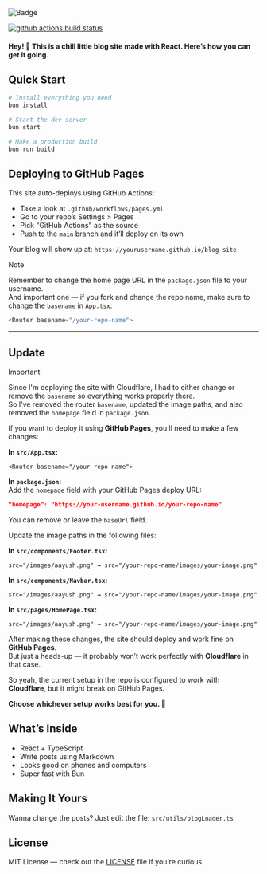 <img src="https://img.shields.io/badge/Made%20with%20❤️-React%20&%20TypeScript-ffd5ff?style=for-the-badge&color=ffd5ff&logoColor=61DAFB&labelColor=1c1c29&logo=react" alt="Badge" />

[![github actions build status][check]][link]

#### Hey! 👋 This is a chill little blog site made with React. Here’s how you can get it going.

## Quick Start

```bash
# Install everything you need
bun install

# Start the dev server
bun start

# Make a production build
bun run build
```

## Deploying to GitHub Pages

This site auto-deploys using GitHub Actions:

- Take a look at `.github/workflows/pages.yml`
- Go to your repo’s Settings > Pages
- Pick "GitHub Actions" as the source
- Push to the `main` branch and it’ll deploy on its own

Your blog will show up at: `https://yourusername.github.io/blog-site`

> [!NOTE]  
> Remember to change the home page URL in the `package.json` file to your username.  
> And important one — if you fork and change the repo name, make sure to change the `basename` in `App.tsx`:  
> ```typescript
> <Router basename="/your-repo-name">
> ```

---

## Update

> [!IMPORTANT]  
> Since I'm deploying the site with Cloudflare, I had to either change or remove the `basename` so everything works properly there.  
> So I’ve removed the router `basename`, updated the image paths, and also removed the `homepage` field in `package.json`.  
>  
> If you want to deploy it using **GitHub Pages**, you’ll need to make a few changes:  
>  
> **In `src/App.tsx`:**
> ```tsx
> <Router basename="/your-repo-name">
> ```
>  
> **In `package.json`:**  
> Add the `homepage` field with your GitHub Pages deploy URL:
> ```json
> "homepage": "https://your-username.github.io/your-repo-name"
> ```
> You can remove or leave the `baseUrl` field.
>  
> Update the image paths in the following files:
>  
> **In `src/components/Footer.tsx`:**
> ```tsx
> src="/images/aayush.png" → src="/your-repo-name/images/your-image.png"
> ```
>  
> **In `src/components/Navbar.tsx`:**
> ```tsx
> src="/images/aayush.png" → src="/your-repo-name/images/your-image.png"
> ```
>  
> **In `src/pages/HomePage.tsx`:**
> ```tsx
> src="/images/aayush.png" → src="/your-repo-name/images/your-image.png"
> ```
>  
> After making these changes, the site should deploy and work fine on **GitHub Pages**.  
> But just a heads-up — it probably won’t work perfectly with **Cloudflare** in that case.  
>  
> So yeah, the current setup in the repo is configured to work with **Cloudflare**, but it might break on GitHub Pages.  
>  
> **Choose whichever setup works best for you. 🙌**


## What’s Inside

- React + TypeScript
- Write posts using Markdown
- Looks good on phones and computers
- Super fast with Bun

## Making It Yours

Wanna change the posts?
Just edit the file: `src/utils/blogLoader.ts`

## License

MIT License — check out the [LICENSE](https://github.com/harilvfs/blog-site/blob/main/LICENSE) file if you’re curious.

[check]: https://github.com/harilvfs/blog-site/actions/workflows/pages.yml/badge.svg
[link]: https://github.com/harilvfs/blog-site/actions/workflows/pages.yml
